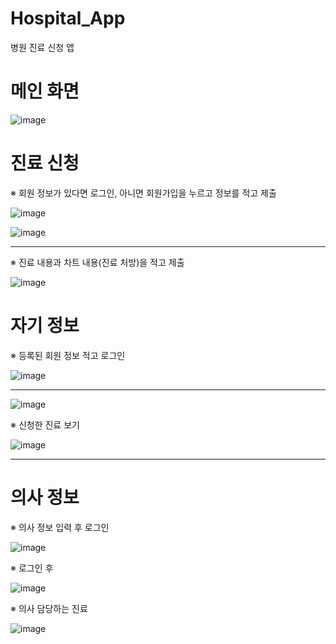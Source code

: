 # Hospital_App
병원 진료 신청 앱

# 메인 화면

![image](https://github.com/springhana/Hospital_App/assets/97121074/65e4fdd6-f2a7-459e-92c1-77c8956afb76)

#  진료 신청
※ 회원 정보가 있다면 로그인, 아니면 회원가입을 누르고 정보를 적고 제출

![image](https://github.com/springhana/Hospital_App/assets/97121074/994a3030-260f-426f-97c0-4715e6ca8c92)

![image](https://github.com/springhana/Hospital_App/assets/97121074/021c01f0-82cb-4f90-9f0f-e3b0fc207619)
<br>
<hr>
※ 진료 내용과 차트 내용(진료 처방)을 적고 제출

![image](https://github.com/springhana/Hospital_App/assets/97121074/35d25733-e48c-4a78-a3e9-e4ecfdda8b19)

# 자기 정보 
※ 등록된 회원 정보 적고 로그인

![image](https://github.com/springhana/Hospital_App/assets/97121074/9221e6f6-8bd5-4e30-a237-665f44797897)
<br>
<hr>

![image](https://github.com/springhana/Hospital_App/assets/97121074/147f791e-1703-410c-affa-1cd7fe8de0ef)

※ 신청한 진료 보기

![image](https://github.com/springhana/Hospital_App/assets/97121074/05454a39-8d54-42e7-9bb9-69a20ee2f0d4)
<br>
<hr>

# 의사 정보
※ 의사 정보 입력 후 로그인<br>

![image](https://github.com/springhana/Hospital_App/assets/97121074/0131ca80-628b-4069-ac93-de8afcbe4ed4)

※ 로그인 후<br>

![image](https://github.com/springhana/Hospital_App/assets/97121074/465c1d70-6073-4792-95d4-a56c015c947b)

※ 의사 담당하는 진료<br>

![image](https://github.com/springhana/Hospital_App/assets/97121074/52b3cea7-ab40-425e-958d-5af3a6733527)




